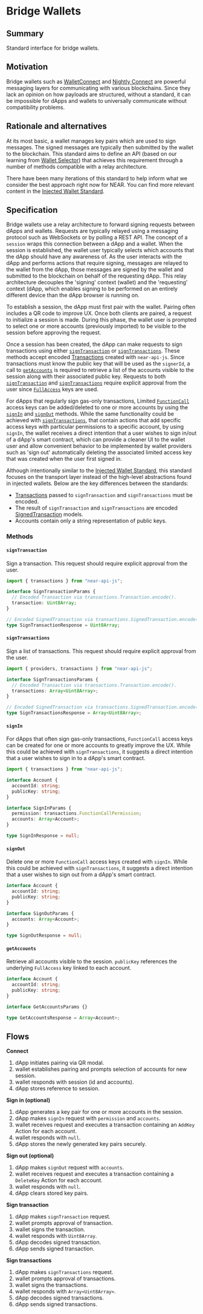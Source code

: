 # Bridge Wallets

## Summary

Standard interface for bridge wallets.

## Motivation

Bridge wallets such as [WalletConnect](https://docs.walletconnect.com/2.0/) and [Nightly Connect](https://connect.nightly.app/) are powerful messaging layers for communicating with various blockchains. Since they lack an opinion on how payloads are structured, without a standard, it can be impossible for dApps and wallets to universally communicate without compatibility problems.

## Rationale and alternatives

At its most basic, a wallet manages key pairs which are used to sign messages. The signed messages are typically then submitted by the wallet to the blockchain.  This standard aims to define an API (based on our learning from [Wallet Selector](https://github.com/near/wallet-selector)) that achieves this requirement through a number of methods compatible with a relay architecture.

There have been many iterations of this standard to help inform what we consider the best approach right now for NEAR. You can find more relevant content in the [Injected Wallet Standard](#).

## Specification

Bridge wallets use a relay architecture to forward signing requests between dApps and wallets.  Requests are typically relayed using a messaging protocol such as WebSockets or by polling a REST API. The concept of a `session` wraps this connection between a dApp and a wallet.  When the session is established, the wallet user typically selects which accounts that the dApp should have any awareness of. As the user interacts with the dApp and performs actions that require signing, messages are relayed to the wallet from the dApp, those messages are signed by the wallet and submitted to the blockchain on behalf of the requesting dApp. This relay architecture decouples the 'signing' context (wallet) and the 'requesting' context (dApp, which enables signing to be performed on an entirely different device than the dApp browser is running on.

To establish a session, the dApp must first pair with the wallet. Pairing often includes a QR code to improve UX. Once both clients are paired, a request to initialize a session is made. During this phase, the wallet user is prompted to select one or more accounts (previously imported) to be visible to the session before approving the request.

Once a session has been created, the dApp can make requests to sign transactions using either [`signTransaction`](#signtransaction) or [`signTransactions`](#signtransactions). These methods accept encoded [Transactions](https://nomicon.io/RuntimeSpec/Transactions) created with `near-api-js`. Since transactions must know the public key that will be used as the `signerId`, a call to [`getAccounts`](#getaccounts) is required to retrieve a list of the accounts visible to the session along with their associated public key. Requests to both [`signTransaction`](#signtransaction) and [`signTransactions`](#signtransactions) require explicit approval from the user since [`FullAccess`](https://nomicon.io/DataStructures/AccessKey) keys are used.

For dApps that regularly sign gas-only transactions, Limited [`FunctionCall`](https://nomicon.io/DataStructures/AccessKey#accesskeypermissionfunctioncall) access keys can be added/deleted to one or more accounts by using the [`signIn`](#signin) and [`signOut`](#signout) methods. While the same functionality could be achieved with [`signTransactions`](#signtransactions), that contain actions that add specific access keys with particular permissions to a specific account, by using `signIn`, the wallet receives a direct intention that a user wishes to sign in/out of a dApp's smart contract, which can provide a cleaner UI to the wallet user and allow convenient behavior to be implemented by wallet providers such as 'sign out' automatically deleting the associated limited access key that was created when the user first signed in.

Although intentionally similar to the [Injected Wallet Standard](#), this standard focuses on the transport layer instead of the high-level abstractions found in injected wallets. Below are the key differences between the standards:

- [Transactions](https://nomicon.io/RuntimeSpec/Transactions) passed to `signTransaction` and `signTransactions` must be encoded.
- The result of `signTransaction` and `signTransactions` are encoded [SignedTransaction](https://nomicon.io/RuntimeSpec/Transactions#signed-transaction) models.
- Accounts contain only a string representation of public keys.

### Methods

#### `signTransaction`

Sign a transaction. This request should require explicit approval from the user.

```ts
import { transactions } from "near-api-js";

interface SignTransactionParams {
  // Encoded Transaction via transactions.Transaction.encode().
  transaction: Uint8Array;
}

// Encoded SignedTransaction via transactions.SignedTransaction.encode().
type SignTransactionResponse = Uint8Array;
```

#### `signTransactions`

Sign a list of transactions. This request should require explicit approval from the user.

```ts
import { providers, transactions } from "near-api-js";

interface SignTransactionsParams {
  // Encoded Transaction via transactions.Transaction.encode().
  transactions: Array<Uint8Array>;
}

// Encoded SignedTransaction via transactions.SignedTransaction.encode().
type SignTransactionsResponse = Array<Uint8Array>;
```

#### `signIn`

For dApps that often sign gas-only transactions, `FunctionCall` access keys can be created for one or more accounts to greatly improve the UX. While this could be achieved with `signTransactions`, it suggests a direct intention that a user wishes to sign in to a dApp's smart contract.

```ts
import { transactions } from "near-api-js";

interface Account {
  accountId: string;
  publicKey: string;
}

interface SignInParams {
  permission: transactions.FunctionCallPermission;
  accounts: Array<Account>;
}

type SignInResponse = null;
```

#### `signOut`

Delete one or more `FunctionCall` access keys created with `signIn`. While this could be achieved with `signTransactions`, it suggests a direct intention that a user wishes to sign out from a dApp's smart contract.

```ts
interface Account {
  accountId: string;
  publicKey: string;
}

interface SignOutParams {
  accounts: Array<Account>;
}

type SignOutResponse = null;
```

#### `getAccounts`

Retrieve all accounts visible to the session. `publicKey` references the underlying `FullAccess` key linked to each account.

```ts
interface Account {
  accountId: string;
  publicKey: string;
}

interface GetAccountsParams {}

type GetAccountsResponse = Array<Account>;
```

## Flows

**Connect**

1. dApp initiates pairing via QR modal.
2. wallet establishes pairing and prompts selection of accounts for new session.
3. wallet responds with session (id and accounts).
4. dApp stores reference to session.

**Sign in (optional)**

1. dApp generates a key pair for one or more accounts in the session.
2. dApp makes `signIn` request with `permission` and `accounts`.
3. wallet receives request and executes a transaction containing an `AddKey` Action for each account.
4. wallet responds with `null`.
5. dApp stores the newly generated key pairs securely.

**Sign out (optional)**

1. dApp makes `signOut` request with `accounts`.
2. wallet receives request and executes a transaction containing a `DeleteKey` Action for each account.
3. wallet responds with `null`.
4. dApp clears stored key pairs.

**Sign transaction**

1. dApp makes `signTransaction` request.
2. wallet prompts approval of transaction.
3. wallet signs the transaction.
4. wallet responds with `Uint8Array`.
5. dApp decodes signed transaction.
6. dApp sends signed transaction.

**Sign transactions**

1. dApp makes `signTransactions` request.
2. wallet prompts approval of transactions.
3. wallet signs the transactions.
4. wallet responds with `Array<Uint8Array>`.
5. dApp decodes signed transactions.
6. dApp sends signed transactions.
